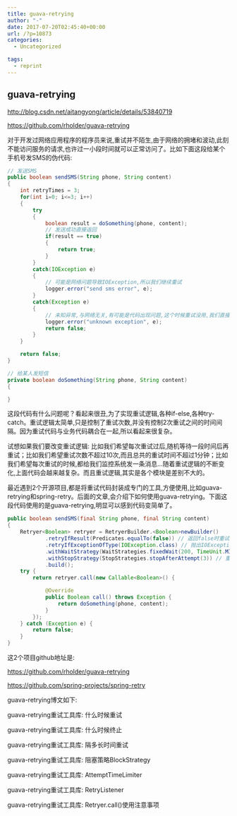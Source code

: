 ```yaml
---
title: guava-retrying
author: "-"
date: 2017-07-20T02:45:40+00:00
url: /?p=10873
categories:
  - Uncategorized

tags:
  - reprint
---
```

## guava-retrying
http://blog.csdn.net/aitangyong/article/details/53840719
  
https://github.com/rholder/guava-retrying

对于开发过网络应用程序的程序员来说,重试并不陌生,由于网络的拥堵和波动,此刻不能访问服务的请求,也许过一小段时间就可以正常访问了。比如下面这段给某个手机号发SMS的伪代码: 

```java
// 发送SMS  
public boolean sendSMS(String phone, String content)  
{  
    int retryTimes = 3;  
    for(int i=0; i<=3; i++)  
    {  
        try  
        {  
            boolean result = doSomething(phone, content);  
            // 发送成功直接返回  
            if(result == true)  
            {  
                return true;  
            }  
        }  
        catch(IOException e)  
        {  
            // 可能是网络问题导致IOException,所以我们继续重试  
            logger.error("send sms error", e);  
        }  
        catch(Exception e)  
        {  
            // 未知异常,与网络无关,有可能是代码出现问题,这个时候重试没用,我们直接返回false  
            logger.error("unknown exception", e);  
            return false;  
        }  
    }  

    return false;  
}  

// 给某人发短信  
private boolean doSomething(String phone, String content)  
{  

}  
```

这段代码有什么问题呢？看起来很丑,为了实现重试逻辑,各种if-else,各种try-catch。重试逻辑太简单,只是控制了重试次数,并没有控制2次重试之间的时间间隔。因为重试代码与业务代码耦合在一起,所以看起来很复杂。

试想如果我们要改变重试逻辑: 比如我们希望每次重试过后,随机等待一段时间后再重试；比如我们希望重试次数不超过10次,而且总共的重试时间不超过1分钟；比如我们希望每次重试的时候,都给我们监控系统发一条消息...随着重试逻辑的不断变化,上面代码会越来越复杂。而且重试逻辑,其实是各个模块是差别不大的。

最近遇到2个开源项目,都是将重试代码封装成专门的工具,方便使用,比如guava-retrying和spring-retry。后面的文章,会介绍下如何使用guava-retrying。下面这段代码使用的是guava-retrying,明显可以感到代码变简单了。

```java
public boolean sendSMS(final String phone, final String content)  
{  
    Retryer<Boolean> retryer = RetryerBuilder.<Boolean>newBuilder()  
            .retryIfResult(Predicates.equalTo(false)) // 返回false时重试  
            .retryIfExceptionOfType(IOException.class) // 抛出IOException时重试  
            .withWaitStrategy(WaitStrategies.fixedWait(200, TimeUnit.MILLISECONDS)) // 200ms后重试  
            .withStopStrategy(StopStrategies.stopAfterAttempt(3)) // 重试3次后停止  
            .build();  
    try {  
        return retryer.call(new Callable<Boolean>() {  

            @Override  
            public Boolean call() throws Exception {  
                return doSomething(phone, content);  
            }  
        });  
    } catch (Exception e) {  
        return false;  
    }  
}  
```

这2个项目github地址是: 

https://github.com/rholder/guava-retrying

https://github.com/spring-projects/spring-retry

guava-retrying博文如下: 

guava-retrying重试工具库: 什么时候重试

guava-retrying重试工具库: 什么时候终止

guava-retrying重试工具库: 隔多长时间重试

guava-retrying重试工具库: 阻塞策略BlockStrategy

guava-retrying重试工具库: AttemptTimeLimiter

guava-retrying重试工具库: RetryListener

guava-retrying重试工具库: Retryer.call()使用注意事项